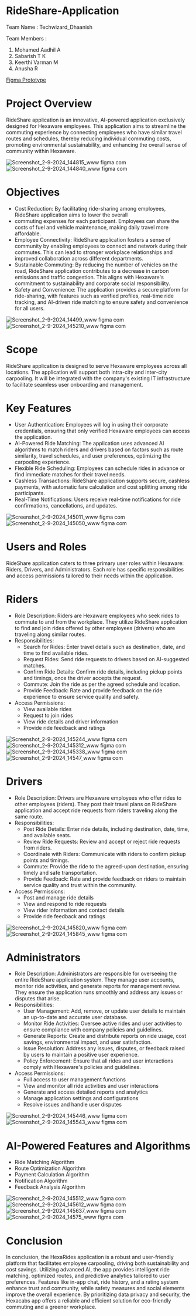 # RideShare-Application

Team Name : Techwizard_Dhaanish

Team Members :

1. Mohamed Aadhil A
2. Sabarish T K
3. Keerthi Varman M
4. Anusha R

[Figma Prototype](https://www.figma.com/proto/w19gUFujEkLSgSFWVzcw3V/HexaRides?page-id=0%3A1&node-id=10-80&viewport=441%2C347%2C0.62&t=1FRyAq7sTm4AGQJ2-1&scaling=scale-down&content-scaling=fixed&starting-point-node-id=10%3A79)

# Project Overview

RideShare application is an innovative, AI-powered application exclusively designed for Hexaware employees. This 
application aims to streamline the commuting experience by connecting employees who have similar travel routes and 
schedules, thereby reducing individual commuting costs, promoting environmental sustainability, and enhancing the 
overall sense of community within Hexaware.

![Screenshot_2-9-2024_144815_www figma com](https://github.com/user-attachments/assets/a74ade14-f02c-4612-adde-be750a5634b3) 
![Screenshot_2-9-2024_144840_www figma com](https://github.com/user-attachments/assets/08fd390f-e1c7-4520-9eee-b57f7c58ba03)

# Objectives 
 - Cost Reduction: By facilitating ride-sharing among employees, RideShare application aims to lower the overall 
 - commuting expenses for each participant. Employees can share the costs of fuel and vehicle maintenance, making daily travel more affordable. 
 - Employee Connectivity: RideShare application fosters a sense of community by enabling employees to connect and network during their commutes. This can lead to stronger workplace relationships and improved collaboration across different departments. 
 - Sustainable Commuting: By reducing the number of vehicles on the road, RideShare application contributes to a decrease in carbon emissions and traffic congestion. This aligns with Hexaware's commitment to sustainability and corporate social responsibility. 
 - Safety and Convenience: The application provides a secure platform for ride-sharing, with features such as verified profiles, real-time ride tracking, and AI-driven ride matching to ensure safety and convenience for all users.

![Screenshot_2-9-2024_14499_www figma com](https://github.com/user-attachments/assets/97dcc8a3-eb59-409f-8b3b-f9ad80d52383)
![Screenshot_2-9-2024_145210_www figma com](https://github.com/user-attachments/assets/943e698c-1130-49bb-be9c-69fc8573af8e)

# Scope 
RideShare application is designed to serve Hexaware employees across all locations. The application will support both 
intra-city and inter-city carpooling. It will be integrated with the company's existing IT infrastructure to facilitate seamless 
user onboarding and management. 
# Key Features 
 - User Authentication: Employees will log in using their corporate credentials, ensuring that only verified Hexaware 
employees can access the application. 
 - AI-Powered Ride Matching: The application uses advanced AI algorithms to match riders and drivers based on factors such as route similarity, travel schedules, and user preferences, optimizing the carpooling experience. 
 - Flexible Ride Scheduling: Employees can schedule rides in advance or find immediate matches for their travel needs. 
 - Cashless Transactions: RideShare application supports secure, cashless payments, with automatic fare calculation and cost splitting among ride participants. 
 - Real-Time Notifications: Users receive real-time notifications for ride confirmations, cancellations, and updates.

![Screenshot_2-9-2024_145011_www figma com](https://github.com/user-attachments/assets/01e27d32-0a26-47f0-8e62-d0b098f2f0d6)
![Screenshot_2-9-2024_145050_www figma com](https://github.com/user-attachments/assets/5c85235c-1934-4b6c-a96d-6b58ff8dcf79)

# Users and Roles 
RideShare application caters to three primary user roles within Hexaware: Riders, Drivers, and Administrators. Each role 
has specific responsibilities and access permissions tailored to their needs within the application. 

# Riders 

- Role Description: Riders are Hexaware employees who seek rides to commute to and from the workplace. 
They utilize RideShare application to find and join rides offered by other employees (drivers) who are traveling 
along similar routes. 
- Responsibilities: 
   - Search for Rides: Enter travel details such as destination, date, and time to find available rides. 
   - Request Rides: Send ride requests to drivers based on AI-suggested matches. 
   - Confirm Ride Details: Confirm ride details, including pickup points and timings, once the driver accepts the request. 
   - Commute: Join the ride as per the agreed schedule and location. 
   - Provide Feedback: Rate and provide feedback on the ride experience to ensure service quality and safety. 
- Access Permissions: 
   - View available rides 
   - Request to join rides 
   - View ride details and driver information 
   - Provide ride feedback and ratings

![Screenshot_2-9-2024_145244_www figma com](https://github.com/user-attachments/assets/f1ff9231-fc7f-439d-a944-dd667bdaa5c3)
![Screenshot_2-9-2024_145312_www figma com](https://github.com/user-attachments/assets/622b9860-35d7-4927-a412-415ba9c79537)
![Screenshot_2-9-2024_145338_www figma com](https://github.com/user-attachments/assets/2e6f2b71-d649-4f3e-bac2-9cba34417657)
![Screenshot_2-9-2024_14547_www figma com](https://github.com/user-attachments/assets/224e221b-c2bb-435f-843d-84d4843ba2ce)

# Drivers 
- Role Description: Drivers are Hexaware employees who offer rides to other employees (riders). They post their travel plans on RideShare application and accept ride requests from riders traveling along the same route.
- Responsibilities: 
  - Post Ride Details: Enter ride details, including destination, date, time, and available seats. 
  - Review Ride Requests: Review and accept or reject ride requests from riders. 
  - Coordinate with Riders: Communicate with riders to confirm pickup points and timings. 
  - Commute: Provide the ride to the agreed-upon destination, ensuring timely and safe transportation. 
  - Provide Feedback: Rate and provide feedback on riders to maintain service quality and trust within the community. 
- Access Permissions: 
  - Post and manage ride details 
  - View and respond to ride requests 
  - View rider information and contact details 
  - Provide ride feedback and ratings
 
![Screenshot_2-9-2024_145820_www figma com](https://github.com/user-attachments/assets/da9d1a41-8545-4c10-bf5a-67533c8292e6)
![Screenshot_2-9-2024_145845_www figma com](https://github.com/user-attachments/assets/df2282fd-273d-42b1-af99-14f31a74d2ad)

# Administrators 
- Role Description: Administrators are responsible for overseeing the entire RideShare application system. They manage user accounts, monitor ride activities, and generate reports for management review. They ensure the application runs smoothly and address any issues or disputes that arise. 
- Responsibilities: 
  - User Management: Add, remove, or update user details to maintain an up-to-date and accurate user database. 
  - Monitor Ride Activities: Oversee active rides and user activities to ensure compliance with company policies and guidelines. 
  - Generate Reports: Create and distribute reports on ride usage, cost savings, environmental impact, and user satisfaction. 
  - Issue Resolution: Address any issues, disputes, or feedback raised by users to maintain a positive user experience. 
  - Policy Enforcement: Ensure that all rides and user interactions comply with Hexaware's policies and guidelines. 
- Access Permissions: 
  - Full access to user management functions 
  - View and monitor all ride activities and user interactions 
  - Generate and access detailed reports and analytics 
  - Manage application settings and configurations 
  - Resolve issues and handle user disputes

![Screenshot_2-9-2024_145446_www figma com](https://github.com/user-attachments/assets/62e1ad3b-06d4-46f8-b8e6-86a437b5bae4)
![Screenshot_2-9-2024_145543_www figma com](https://github.com/user-attachments/assets/56bd9325-958e-48b1-9dc6-5345844e9084)

# AI-Powered Features and Algorithms
- Ride Matching Algorithm 
- Route Optimization Algorithm 
- Payment Calculation Algorithm 
- Notification Algorithm 
- Feedback Analysis Algorithm


![Screenshot_2-9-2024_145512_www figma com](https://github.com/user-attachments/assets/9615f9c8-8462-4491-8723-30f3518f39af)
![Screenshot_2-9-2024_145612_www figma com](https://github.com/user-attachments/assets/70d368c4-424f-4d34-a67d-46b73c79c259)
![Screenshot_2-9-2024_145637_www figma com](https://github.com/user-attachments/assets/935ada83-48a6-44d8-96ee-64bee13877e1)
![Screenshot_2-9-2024_14575_www figma com](https://github.com/user-attachments/assets/70a81fe9-14be-4880-8719-1d50dd430742)

# Conclusion

In conclusion, the HexaRides application is a robust and user-friendly platform that facilitates employee carpooling, driving both sustainability and cost savings. Utilizing advanced AI, the app provides intelligent ride matching, optimized routes, and predictive analytics tailored to user preferences. Features like in-app chat, ride history, and a rating system enhance trust and community, while safety measures and social elements improve the overall experience. By prioritizing data privacy and security, the Hexacabs app offers a reliable and efficient solution for eco-friendly commuting and a greener workplace.

